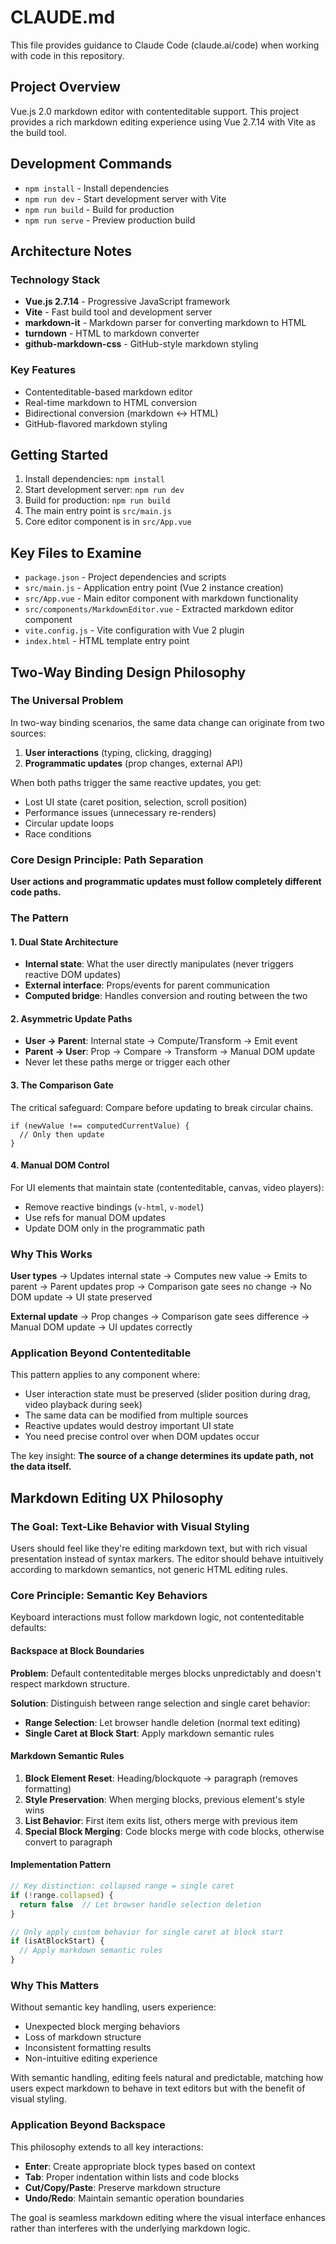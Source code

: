 # CLAUDE.md

This file provides guidance to Claude Code (claude.ai/code) when working with code in this repository.

## Project Overview

Vue.js 2.0 markdown editor with contenteditable support. This project provides a rich markdown editing experience using Vue 2.7.14 with Vite as the build tool.

## Development Commands

- `npm install` - Install dependencies
- `npm run dev` - Start development server with Vite
- `npm run build` - Build for production
- `npm run serve` - Preview production build

## Architecture Notes

### Technology Stack
- **Vue.js 2.7.14** - Progressive JavaScript framework
- **Vite** - Fast build tool and development server
- **markdown-it** - Markdown parser for converting markdown to HTML
- **turndown** - HTML to markdown converter
- **github-markdown-css** - GitHub-style markdown styling

### Key Features
- Contenteditable-based markdown editor
- Real-time markdown to HTML conversion
- Bidirectional conversion (markdown ↔ HTML)
- GitHub-flavored markdown styling

## Getting Started

1. Install dependencies: `npm install`
2. Start development server: `npm run dev`
3. Build for production: `npm run build`
4. The main entry point is `src/main.js`
5. Core editor component is in `src/App.vue`

## Key Files to Examine

- `package.json` - Project dependencies and scripts
- `src/main.js` - Application entry point (Vue 2 instance creation)
- `src/App.vue` - Main editor component with markdown functionality
- `src/components/MarkdownEditor.vue` - Extracted markdown editor component
- `vite.config.js` - Vite configuration with Vue 2 plugin
- `index.html` - HTML template entry point

## Two-Way Binding Design Philosophy

### The Universal Problem
In two-way binding scenarios, the same data change can originate from two sources:
1. **User interactions** (typing, clicking, dragging)
2. **Programmatic updates** (prop changes, external API)

When both paths trigger the same reactive updates, you get:
- Lost UI state (caret position, selection, scroll position)
- Performance issues (unnecessary re-renders)
- Circular update loops
- Race conditions

### Core Design Principle: Path Separation
**User actions and programmatic updates must follow completely different code paths.**

### The Pattern

#### 1. Dual State Architecture
- **Internal state**: What the user directly manipulates (never triggers reactive DOM updates)
- **External interface**: Props/events for parent communication
- **Computed bridge**: Handles conversion and routing between the two

#### 2. Asymmetric Update Paths
- **User → Parent**: Internal state → Compute/Transform → Emit event
- **Parent → User**: Prop → Compare → Transform → Manual DOM update
- Never let these paths merge or trigger each other

#### 3. The Comparison Gate
The critical safeguard: Compare before updating to break circular chains.
```
if (newValue !== computedCurrentValue) { 
  // Only then update
}
```

#### 4. Manual DOM Control
For UI elements that maintain state (contenteditable, canvas, video players):
- Remove reactive bindings (`v-html`, `v-model`)
- Use refs for manual DOM updates
- Update DOM only in the programmatic path

### Why This Works

**User types** → Updates internal state → Computes new value → Emits to parent → Parent updates prop → Comparison gate sees no change → No DOM update → UI state preserved

**External update** → Prop changes → Comparison gate sees difference → Manual DOM update → UI updates correctly

### Application Beyond Contenteditable

This pattern applies to any component where:
- User interaction state must be preserved (slider position during drag, video playback during seek)
- The same data can be modified from multiple sources
- Reactive updates would destroy important UI state
- You need precise control over when DOM updates occur

The key insight: **The source of a change determines its update path, not the data itself.**

## Markdown Editing UX Philosophy

### The Goal: Text-Like Behavior with Visual Styling
Users should feel like they're editing markdown text, but with rich visual presentation instead of syntax markers. The editor should behave intuitively according to markdown semantics, not generic HTML editing rules.

### Core Principle: Semantic Key Behaviors
Keyboard interactions must follow markdown logic, not contenteditable defaults:

#### Backspace at Block Boundaries
**Problem**: Default contenteditable merges blocks unpredictably and doesn't respect markdown structure.

**Solution**: Distinguish between range selection and single caret behavior:
- **Range Selection**: Let browser handle deletion (normal text editing)  
- **Single Caret at Block Start**: Apply markdown semantic rules

#### Markdown Semantic Rules
1. **Block Element Reset**: Heading/blockquote → paragraph (removes formatting)
2. **Style Preservation**: When merging blocks, previous element's style wins
3. **List Behavior**: First item exits list, others merge with previous item
4. **Special Block Merging**: Code blocks merge with code blocks, otherwise convert to paragraph

#### Implementation Pattern
```javascript
// Key distinction: collapsed range = single caret
if (!range.collapsed) {
  return false  // Let browser handle selection deletion
}

// Only apply custom behavior for single caret at block start
if (isAtBlockStart) {
  // Apply markdown semantic rules
}
```

### Why This Matters
Without semantic key handling, users experience:
- Unexpected block merging behaviors
- Loss of markdown structure
- Inconsistent formatting results
- Non-intuitive editing experience

With semantic handling, editing feels natural and predictable, matching how users expect markdown to behave in text editors but with the benefit of visual styling.

### Application Beyond Backspace
This philosophy extends to all key interactions:
- **Enter**: Create appropriate block types based on context
- **Tab**: Proper indentation within lists and code blocks  
- **Cut/Copy/Paste**: Preserve markdown structure
- **Undo/Redo**: Maintain semantic operation boundaries

The goal is seamless markdown editing where the visual interface enhances rather than interferes with the underlying markdown logic.